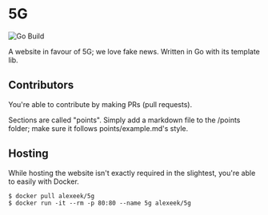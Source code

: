 # 5G

![Go Build](https://github.com/elitisgroup/5G/workflows/Go%20Build/badge.svg)

A website in favour of 5G; we love fake news.
Written in Go with its template lib.

## Contributors

You're able to contribute by making PRs (pull requests).

Sections are called "points".
Simply add a markdown file to the /points folder;
make sure it follows points/example.md's style.

## Hosting

While hosting the website isn't exactly required in the slightest,
you're able to easily with Docker.

```shell script
$ docker pull alexeek/5g
$ docker run -it --rm -p 80:80 --name 5g alexeek/5g
```